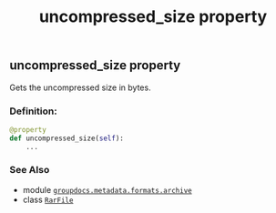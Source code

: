 ﻿---
title: uncompressed_size property
second_title: GroupDocs.Metadata for Python via .NET API References
description: 
type: docs
url: /python-net/groupdocs.metadata.formats.archive/rarfile/uncompressed_size/
is_root: false
weight: 170
---

## uncompressed_size property


Gets the uncompressed size in bytes.
### Definition:
```python
@property
def uncompressed_size(self):
    ...
```

### See Also
* module [`groupdocs.metadata.formats.archive`](../../)
* class [`RarFile`](/metadata/python-net/groupdocs.metadata.formats.archive/rarfile)

